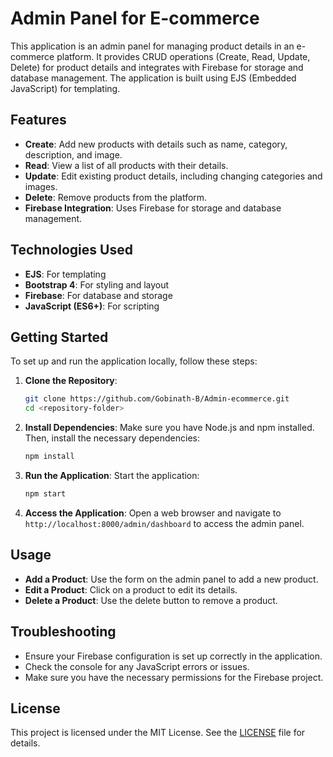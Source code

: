 # Admin Panel for E-commerce

This application is an admin panel for managing product details in an e-commerce platform. It provides CRUD operations (Create, Read, Update, Delete) for product details and integrates with Firebase for storage and database management. The application is built using EJS (Embedded JavaScript) for templating.

## Features

- **Create**: Add new products with details such as name, category, description, and image.
- **Read**: View a list of all products with their details.
- **Update**: Edit existing product details, including changing categories and images.
- **Delete**: Remove products from the platform.
- **Firebase Integration**: Uses Firebase for storage and database management.

## Technologies Used

- **EJS**: For templating
- **Bootstrap 4**: For styling and layout
- **Firebase**: For database and storage
- **JavaScript (ES6+)**: For scripting

## Getting Started

To set up and run the application locally, follow these steps:

1. **Clone the Repository**:
    ```bash
    git clone https://github.com/Gobinath-B/Admin-ecommerce.git
    cd <repository-folder>
    ```

2. **Install Dependencies**:
    Make sure you have Node.js and npm installed. Then, install the necessary dependencies:
    ```bash
    npm install
    ```

4. **Run the Application**:
    Start the application:
    ```bash
    npm start
    ```

5. **Access the Application**:
    Open a web browser and navigate to `http://localhost:8000/admin/dashboard` to access the admin panel.

## Usage

- **Add a Product**: Use the form on the admin panel to add a new product.
- **Edit a Product**: Click on a product to edit its details.
- **Delete a Product**: Use the delete button to remove a product.

## Troubleshooting

- Ensure your Firebase configuration is set up correctly in the application.
- Check the console for any JavaScript errors or issues.
- Make sure you have the necessary permissions for the Firebase project.

## License

This project is licensed under the MIT License. See the [LICENSE](LICENSE) file for details.


